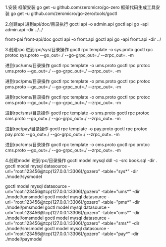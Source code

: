 1.安装
框架安装 go get -u github.com/zeromicro/go-zero
框架代码生成工具安装 go get -u github.com/zeromicro/go-zero/tools/goctl

2.创建api
进到api/doc/目录执行
goctl api -o admin.api
goctl api go -api admin.api -dir ../../

front-pai
front-api/doc
goctl api -o front.api
goctl api go -api front.api -dir ../

3.创建rpc
进到rpc/sys/目录操作
goctl rpc template -o sys.proto
goctl rpc protoc sys.proto --go_out=./ --go-grpc_out=./ --zrpc_out=. -m

进到rpc/ums/目录操作
goctl rpc template -o ums.proto
goctl rpc protoc ums.proto --go_out=./ --go-grpc_out=./ --zrpc_out=. -m

进到rpc/pms/目录操作
goctl rpc template -o pms.proto
goctl rpc protoc pms.proto --go_out=./ --go-grpc_out=./ --zrpc_out=. -m

进到rpc/oms/目录操作
goctl rpc template -o oms.proto
goctl rpc protoc oms.proto --go_out=./ --go-grpc_out=./ --zrpc_out=. -m

进到rpc/sms/目录操作
goctl rpc template -o sms.proto
goctl rpc protoc sms.proto --go_out=./ --go-grpc_out=./ --zrpc_out=. -m

进到rpc/pay/目录操作
goctl rpc template -o pay.proto
goctl rpc protoc pay.proto --go_out=./ --go-grpc_out=./ --zrpc_out=. -m

进到rpc/cms/目录操作
goctl rpc template -o cms.proto
goctl rpc protoc cms.proto --go_out=./ --go-grpc_out=./ --zrpc_out=. -m

4.创建model
进到rpc/目录操作
goctl model mysql ddl -c -src book.sql -dir .
goctl model mysql datasource -url="root:123456@tcp(127.0.0.1:3306)/gozero" -table="sys*" -dir ./model/sysmodel

goctl model mysql datasource -url="root:123456@tcp(127.0.0.1:3306)/gozero" -table="ums*" -dir ./model/umsmodel
goctl model mysql datasource -url="root:123456@tcp(127.0.0.1:3306)/gozero" -table="pms*" -dir ./model/pmsmodel
goctl model mysql datasource -url="root:123456@tcp(127.0.0.1:3306)/gozero" -table="oms*" -dir ./model/omsmodel
goctl model mysql datasource -url="root:123456@tcp(127.0.0.1:3306)/gozero" -table="sms*" -dir ./model/smsmodel
goctl model mysql datasource -url="root:123456@tcp(127.0.0.1:3306)/gozero" -table="pay*" -dir ./model/paymodel
